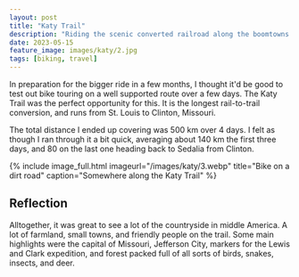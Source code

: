 ```yaml
---
layout: post
title: "Katy Trail"
description: "Riding the scenic converted railroad along the boomtowns of Missouri"
date: 2023-05-15
feature_image: images/katy/2.jpg 
tags: [biking, travel]
---
```


In preparation for the bigger ride in a few months, I thought it'd be good to test out bike touring
on a well supported route over a few days. The Katy Trail was the perfect opportunity for this. It is
the longest rail-to-trail conversion, and runs from St. Louis to Clinton, Missouri.

<!--more-->

The total distance I ended up covering was 500 km over 4 days. I felt as though I ran through it a bit quick, averaging
about 140 km the first three days, and 80 on the last one heading back to Sedalia from Clinton.

{% include image_full.html imageurl="/images/katy/3.webp" title="Bike on a dirt road" caption="Somewhere along the Katy Trail" %}

## Reflection

Alltogether, it was great to see a lot of the countryside in middle America. A lot of farmland, small towns, and friendly
people on the trail. Some main highlights were the capital of Missouri, Jefferson City, markers for the Lewis and Clark
expedition, and forest packed full of all sorts of birds, snakes, insects, and deer.
